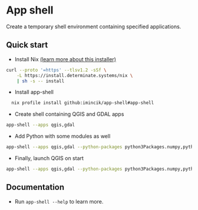 # App shell

Create a temporary shell environment containing specified applications.


## Quick start

* Install Nix
  [(learn more about this installer)](https://zero-to-nix.com/start/install)
```bash
curl --proto '=https' --tlsv1.2 -sSf \
    -L https://install.determinate.systems/nix \
    | sh -s -- install
  ```

* Install app-shell

```bash
  nix profile install github:imincik/app-shell#app-shell
```

* Create shell containing QGIS and GDAL apps

```bash
app-shell --apps qgis,gdal
```

* Add Python with some modules as well

```bash
app-shell --apps qgis,gdal --python-packages python3Packages.numpy,python3Packages.pyproj
```

* Finally, launch QGIS on start

```bash
app-shell --apps qgis,gdal --python-packages python3Packages.numpy,python3Packages.pyproj -- qgis
```


## Documentation

* Run `app-shell --help` to learn more.
